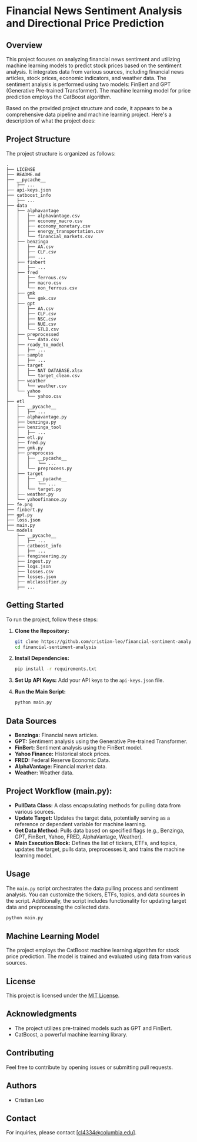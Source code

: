 # **Financial News Sentiment Analysis and Directional Price Prediction**

## Overview

This project focuses on analyzing financial news sentiment and utilizing machine learning models to predict stock prices based on the sentiment analysis. It integrates data from various sources, including financial news articles, stock prices, economic indicators, and weather data. The sentiment analysis is performed using two models: FinBert and GPT (Generative Pre-trained Transformer). The machine learning model for price prediction employs the CatBoost algorithm.

Based on the provided project structure and code, it appears to be a comprehensive data pipeline and machine learning project. Here's a description of what the project does:

## Project Structure

The project structure is organized as follows:

```
.
├── LICENSE
├── README.md
├── __pycache__
│   ├── ...
├── api-keys.json
├── catboost_info
│   ├── ...
├── data
│   ├── alphavantage
│   │   ├── alphavantage.csv
│   │   ├── economy_macro.csv
│   │   ├── economy_monetary.csv
│   │   ├── energy_transportation.csv
│   │   └── financial_markets.csv
│   ├── benzinga
│   │   ├── AA.csv
│   │   ├── CLF.csv
│   │   ├── ...
│   ├── finbert
│   │   ├── ...
│   ├── fred
│   │   ├── ferrous.csv
│   │   ├── macro.csv
│   │   └── non_ferrous.csv
│   ├── gmk
│   │   └── gmk.csv
│   ├── gpt
│   │   ├── AA.csv
│   │   ├── CLF.csv
│   │   ├── NSC.csv
│   │   ├── NUE.csv
│   │   └── STLD.csv
│   ├── preprocessed
│   │   └── data.csv
│   ├── ready_to_model
│   │   ├── ...
│   ├── sample
│   │   ├── ...
│   ├── target
│   │   ├── NAT DATABASE.xlsx
│   │   └── target_clean.csv
│   ├── weather
│   │   └── weather.csv
│   └── yahoo
│       └── yahoo.csv
├── etl
│   ├── __pycache__
│   │   ├── ...
│   ├── alphavantage.py
│   ├── benzinga.py
│   ├── benzinga_tool
│   │   ├── ...
│   ├── etl.py
│   ├── fred.py
│   ├── gmk.py
│   ├── preprocess
│   │   ├── __pycache__
│   │   │   └── ...
│   │   └── preprocess.py
│   ├── target
│   │   ├── __pycache__
│   │   │   └── ...
│   │   └── target.py
│   ├── weather.py
│   └── yahoofinance.py
├── fe.png
├── finbert.py
├── gpt.py
├── loss.json
├── main.py
└── models
    ├── __pycache__
    │   ├── ...
    ├── catboost_info
    │   ├── ...
    ├── fengineering.py
    ├── ingest.py
    ├── logs.json
    ├── losses.csv
    ├── losses.json
    ├── mlclassifier.py
    ├── ...
```

## Getting Started

To run the project, follow these steps:

1. **Clone the Repository:**
   ```bash
   git clone https://github.com/cristian-leo/financial-sentiment-analysis.git
   cd financial-sentiment-analysis
   ```

2. **Install Dependencies:**
   ```bash
   pip install -r requirements.txt
   ```

3. **Set Up API Keys:**
   Add your API keys to the `api-keys.json` file.

4. **Run the Main Script:**
   ```bash
   python main.py
   ```

## Data Sources

- **Benzinga:** Financial news articles.
- **GPT:** Sentiment analysis using the Generative Pre-trained Transformer.
- **FinBert:** Sentiment analysis using the FinBert model.
- **Yahoo Finance:** Historical stock prices.
- **FRED:** Federal Reserve Economic Data.
- **AlphaVantage:** Financial market data.
- **Weather:** Weather data.

## **Project Workflow (main.py):**
   - **PullData Class:** A class encapsulating methods for pulling data from various sources.
   - **Update Target:** Updates the target data, potentially serving as a reference or dependent variable for machine learning.
   - **Get Data Method:** Pulls data based on specified flags (e.g., Benzinga, GPT, FinBert, Yahoo, FRED, AlphaVantage, Weather).
   - **Main Execution Block:** Defines the list of tickers, ETFs, and topics, updates the target, pulls data, preprocesses it, and trains the machine learning model.

## Usage

The `main.py` script orchestrates the data pulling process and sentiment analysis. You can customize the tickers, ETFs, topics, and data sources in the script. Additionally, the script includes functionality for updating target data and preprocessing the collected data.

```bash
python main.py
```

## Machine Learning Model

The project employs the CatBoost machine learning algorithm for stock price prediction. The model is trained and evaluated using data from various sources.

## License

This project is licensed under the [MIT License](LICENSE).

## Acknowledgments

- The project utilizes pre-trained models such as GPT and FinBert.
- CatBoost, a powerful machine learning library.

## Contributing

Feel free to contribute by opening issues or submitting pull requests.

## Authors

- Cristian Leo

## Contact

For inquiries, please contact [cl4334@columbia.edu].